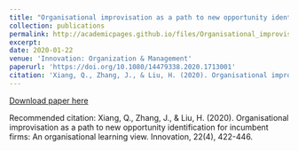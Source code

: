 ```yaml
---
title: "Organisational improvisation as a path to new opportunity identification for incumbent firms: an organisational learning view."
collection: publications
permalink: http://academicpages.github.io/files/Organisational_improvisation_as_a_path_to_new_opportunity_identification.pdf.pdf
excerpt: 
date: 2020-01-22
venue: 'Innovation: Organization & Management'
paperurl: 'https://doi.org/10.1080/14479338.2020.1713001'
citation: 'Xiang, Q., Zhang, J., & Liu, H. (2020). Organisational improvisation as a path to new opportunity identification for incumbent firms: An organisational learning view. Innovation, 22(4), 422-446.'
---
```



[Download paper here](http://academicpages.github.io/files/Organisational_improvisation_as_a_path_to_new_opportunity_identification.pdf.pdf)

Recommended citation: Xiang, Q., Zhang, J., & Liu, H. (2020). Organisational improvisation as a path to new opportunity identification for incumbent firms: An organisational learning view. Innovation, 22(4), 422-446.

